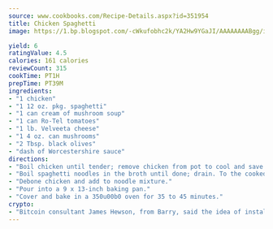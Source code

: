 ```yaml
---
source: www.cookbooks.com/Recipe-Details.aspx?id=351954
title: Chicken Spaghetti
image: https://1.bp.blogspot.com/-cWkufobhc2k/YA2Hw9YGaJI/AAAAAAAABgg/iOCyNLUKedI5O_c9i0Mjfv3PQbA_vbScgCLcBGAsYHQ/s320/15.png

yield: 6
ratingValue: 4.5
calories: 161 calories
reviewCount: 315
cookTime: PT1H
prepTime: PT39M
ingredients:
- "1 chicken"
- "1 12 oz. pkg. spaghetti"
- "1 can cream of mushroom soup"
- "1 can Ro-Tel tomatoes"
- "1 lb. Velveeta cheese"
- "1 4 oz. can mushrooms"
- "2 Tbsp. black olives"
- "dash of Worcestershire sauce"
directions:
- "Boil chicken until tender; remove chicken from pot to cool and save broth."
- "Boil spaghetti noodles in the broth until done; drain. To the cooked noodles, add soup, Ro-Tel tomatoes, cheese, mushrooms, olives and Worcestershire sauce; mix well."
- "Debone chicken and add to noodle mixture."
- "Pour into a 9 x 13-inch baking pan."
- "Cover and bake in a 350u00b0 oven for 35 to 45 minutes."
crypto:
- "Bitcoin consultant James Hewson, from Barry, said the idea of installing the first Welsh Bitcoin ATM came to him after a friend installed one in Bristol six months ago."
---
```


